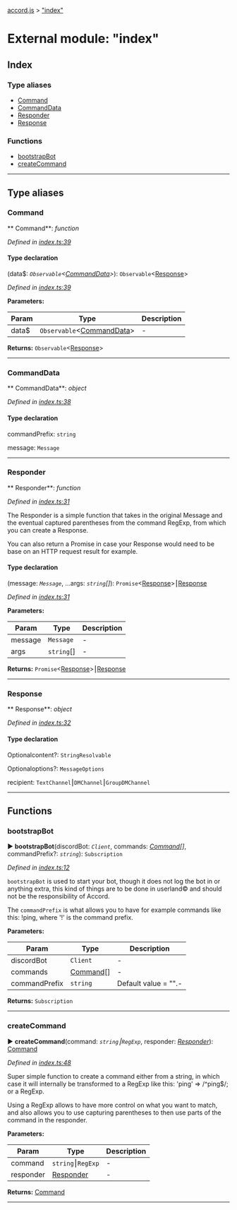 [accord.js](../README.md) > ["index"](../modules/_index_.md)



# External module: "index"

## Index

### Type aliases

* [Command](_index_.md#command)
* [CommandData](_index_.md#commanddata)
* [Responder](_index_.md#responder)
* [Response](_index_.md#response)


### Functions

* [bootstrapBot](_index_.md#bootstrapbot)
* [createCommand](_index_.md#createcommand)



---
## Type aliases
<a id="command"></a>

###  Command

** Command**:  *function* 

*Defined in [index.ts:39](https://github.com/chadrien/accord.js/blob/6c9e20d/accord.js/index.ts#L39)*


#### Type declaration
(data$: *`Observable`<[CommandData](_index_.md#commanddata)>*): `Observable`<[Response](_index_.md#response)>


*Defined in [index.ts:39](https://github.com/chadrien/accord.js/blob/6c9e20d/accord.js/index.ts#L39)*



**Parameters:**

| Param  | Type                | Description  |
| ------ | ------------------- | ------------ |
| data$ | `Observable`<[CommandData](_index_.md#commanddata)> | - |





**Returns:** `Observable`<[Response](_index_.md#response)>






___

<a id="commanddata"></a>

###  CommandData

** CommandData**:  *object* 

*Defined in [index.ts:38](https://github.com/chadrien/accord.js/blob/6c9e20d/accord.js/index.ts#L38)*


#### Type declaration


commandPrefix: `string`



message: `Message`






___

<a id="responder"></a>

###  Responder

** Responder**:  *function* 

*Defined in [index.ts:31](https://github.com/chadrien/accord.js/blob/6c9e20d/accord.js/index.ts#L31)*



The Responder is a simple function that takes in the original Message and the eventual captured parentheses from the command RegExp, from which you can create a Response.

You can also return a Promise in case your Response would need to be base on an HTTP request result for example.

#### Type declaration
(message: *`Message`*, ...args: *`string`[]*): `Promise`<[Response](_index_.md#response)>⎮[Response](_index_.md#response)


*Defined in [index.ts:31](https://github.com/chadrien/accord.js/blob/6c9e20d/accord.js/index.ts#L31)*



**Parameters:**

| Param  | Type                | Description  |
| ------ | ------------------- | ------------ |
| message | `Message` | - |
| args | `string`[] | - |





**Returns:** `Promise`<[Response](_index_.md#response)>⎮[Response](_index_.md#response)






___

<a id="response"></a>

###  Response

** Response**:  *object* 

*Defined in [index.ts:32](https://github.com/chadrien/accord.js/blob/6c9e20d/accord.js/index.ts#L32)*


#### Type declaration


Optionalcontent?: `StringResolvable`



Optionaloptions?: `MessageOptions`



recipient: `TextChannel`⎮`DMChannel`⎮`GroupDMChannel`






___


## Functions
<a id="bootstrapbot"></a>

###  bootstrapBot

► **bootstrapBot**(discordBot: *`Client`*, commands: *[Command](_index_.md#command)[]*, commandPrefix?: *`string`*): `Subscription`




*Defined in [index.ts:12](https://github.com/chadrien/accord.js/blob/6c9e20d/accord.js/index.ts#L12)*



`bootstrapBot` is used to start your bot, though it does not log the bot in or anything extra, this kind of things are to be done in userland© and should not be the responsibility of Accord.

The `commandPrefix` is what allows you to have for example commands like this: !ping, where '!' is the command prefix.


**Parameters:**

| Param  | Type                | Description  |
| ------ | ------------------- | ------------ |
| discordBot | `Client` | - |
| commands | [Command](_index_.md#command)[] | - |
| commandPrefix | `string` | Default value = &quot;&quot;.- |





**Returns:** `Subscription`





___

<a id="createcommand"></a>

###  createCommand

► **createCommand**(command: *`string`⎮`RegExp`*, responder: *[Responder](_index_.md#responder)*): [Command](_index_.md#command)




*Defined in [index.ts:48](https://github.com/chadrien/accord.js/blob/6c9e20d/accord.js/index.ts#L48)*



Super simple function to create a command either from a string, in which case it will internally be transformed to a RegExp like this: 'ping' => /^ping$/; or a RegExp.

Using a RegExp allows to have more control on what you want to match, and also allows you to use capturing parentheses to then use parts of the command in the responder.


**Parameters:**

| Param  | Type                | Description  |
| ------ | ------------------- | ------------ |
| command | `string`⎮`RegExp` | - |
| responder | [Responder](_index_.md#responder) | - |





**Returns:** [Command](_index_.md#command)





___


